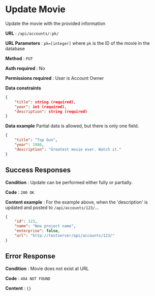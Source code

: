 # Update Movie

Update the movie with the provided information

**URL** : `/api/accounts/:pk/`

**URL Parameters** : `pk=[integer]` where `pk` is the ID of the movie in the database

**Method** : `PUT`

**Auth required** : No

**Permissions required** : User is Account Owner

**Data constraints**

```json
{
    "title": string (required),
    "year": int (required),
    "description": string (required)
}
```

**Data example** Partial data is allowed, but there is only one field.

```json
{
    "title": "Top Gun",
    "year": 1986,
    "description": "Greatest movie ever. Watch it."
}
```

## Success Responses

**Condition** : Update can be performed either fully or partially.

**Code** : `200 OK`

**Content example** : For the example above, when the 'description' is updated and posted to `/api/accounts/123/`...

```json
{
    "id": 123,
    "name": "New project name",
    "enterprise": false,
    "url": "http://testserver/api/accounts/123/"
}
```

## Error Response

**Condition** : Movie does not exist at URL

**Code** : `404 NOT FOUND`

**Content** : `{}`

